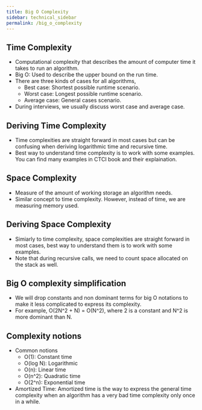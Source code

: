 ```yaml
---
title: Big O Complexity
sidebar: technical_sidebar
permalink: /big_o_complexity
---
```


## Time Complexity
- Computational complexity that describes the amount of computer time it takes to run an algorithm.
- Big O: Used to describe the upper bound on the run time. 
- There are three kinds of cases for all algorithms,
  - Best case: Shortest possible runtime scenario.
  - Worst case: Longest possible runtime scenario.
  - Average case: General cases scenario.
- During interviews, we usually discuss worst case and average case.

## Deriving Time Complexity
- Time complexities are straight forward in most cases but can be confusing when deriving logarithmic time and recursive time.
- Best way to understand time complexity is to work with some examples. You can find many examples in CTCI book and their explaination.

## Space Complexity
- Measure of the amount of working storage an algorithm needs.
- Similar concept to time complexity. However, instead of time, we are measuring memory used.

## Deriving Space Complexity
- Simiarly to time complexity, space complexities are straight forward in most cases, best way to understand them is to work with some examples. 
- Note that during recursive calls, we need to count space allocated on the stack as well.

## Big O complexity simplification
- We will drop constants and non dominant terms for big O notations to make it less complicated to express its complexity.
- For example, O(2N^2 + N) = O(N^2), where 2 is a constant and N^2 is more dominant than N.

## Complexity notions
- Common notions
  - O(1): Constant time
  - O(log N): Logarithmic
  - O(n): Linear time
  - O(n^2): Quadratic time
  - O(2^n): Exponential time
- Amortized Time: Amortized time is the way to express the general time complexity when an algorithm has a very bad time complexity only once in a while.
